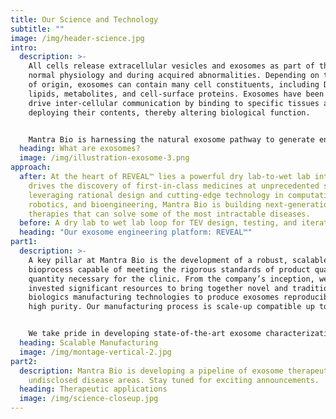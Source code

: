 ```yaml
---
title: Our Science and Technology
subtitle: ""
image: /img/header-science.jpg
intro:
  description: >-
    All cells release extracellular vesicles and exosomes as part of their
    normal physiology and during acquired abnormalities. Depending on the cell
    of origin, exosomes can contain many cell constituents, including DNA, RNA,
    lipids, metabolites, and cell-surface proteins. Exosomes have been shown to
    drive inter-cellular communication by binding to specific tissues and
    deploying their contents, thereby altering biological function.


    Mantra Bio is harnessing the natural exosome pathway to generate engineered Therapeutic Exosome Vehicles (TEVs) through our REVEAL™ Platform.
  heading: What are exosomes?
  image: /img/illustration-exosome-3.png
approach:
  after: At the heart of REVEAL™ lies a powerful dry lab-to-wet lab interface that
    drives the discovery of first-in-class medicines at unprecedented speeds. By
    leveraging rational design and cutting-edge technology in computation,
    robotics, and bioengineering, Mantra Bio is building next-generation
    therapies that can solve some of the most intractable diseases.
  before: A dry lab to wet lab loop for TEV design, testing, and iteration.
  heading: "Our exosome engineering platform: REVEAL™"
part1:
  description: >-
    A key pillar at Mantra Bio is the development of a robust, scalable
    bioprocess capable of meeting the rigorous standards of product quality and
    quantity necessary for the clinic. From the company’s inception, we have
    invested significant resources to bring together novel and traditional
    biologics manufacturing technologies to produce exosomes reproducibly, at a
    high purity. Our manufacturing process is scale-up compatible up to 2,000L.


    We take pride in developing state-of-the-art exosome characterization technologies to deepen our understanding of our exosome products and to ensure safety and potency of every formulation.
  heading: Scalable Manufacturing
  image: /img/montage-vertical-2.jpg
part2:
  description: Mantra Bio is developing a pipeline of exosome therapeutics in
    undisclosed disease areas. Stay tuned for exciting announcements.
  heading: Therapeutic applications
  image: /img/science-closeup.jpg
---
```


